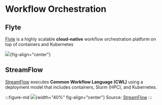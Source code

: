 # Workflow Orchestration

## Flyte

[Flyte](https://flyte.org/) is a highly scalable **cloud-native** workflow orchestration platform on top of containers and Kubernetes

![](images/flyte-architecture.svg){fig-align="center"}


## StreamFlow

[StreamFlow](https://streamflow.di.unito.it/) executes **Common Workflow Language (CWL)** using a deployment model that includes containers, Slurm (HPC), and Kubernetes.

:::figure-md
![](images/streamflow-model.png){width="40%" fig-align="center"}
Source: [StreamFlow](https://streamflow.di.unito.it/documentation/0.2/guide/architecture.html)
:::
